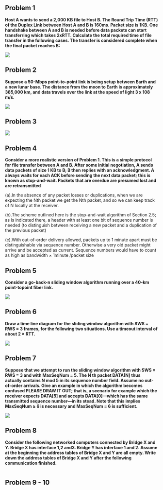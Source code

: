 Problem 1
-------------------
**Host A wants to send a 2,000 KB file to Host B. The Round Trip Time (RTT) of the Duplex Link between Host A and B is 160ms. Packet size is 1KB. One handshake between A and B is needed before data packets can start transferring which takes 2xRTT. Calculate the total required time of file transfer in the following cases. The transfer is considered complete when the final packet reaches B:**

![](http://s12.postimg.org/udwuybhr1/img001.jpg)


Problem 2
---------------------
**Suppose a 50-Mbps point-to-point link is being setup between Earth and a new lunar base. The distance from the moon to Earth is approximately 385,000 km, and data travels over the link at the speed of light 3 x 108 m/s.**

![](http://s10.postimg.org/mlqypbjuh/img002.jpg)

Problem 3
---------------------------
![](http://s18.postimg.org/5zlo12ucp/img003.jpg)




Problem 4
------------------------
**Consider a more realistic version of Problem 1. This is a simple protocol for file transfer between A and B. After some initial negotiation, A sends data packets of size 1 KB to B; B then replies with an acknowledgment. A always waits for each ACK before sending the next data packet; this is known as stop-and-wait. Packets that are overdue are presumed lost and are retransmitted**

(a).In the absence of any packet losses or duplications, when we are expecting the Nth packet we get the Nth packet, and so we can keep track of N locally at the receiver.

(b).The scheme outlined here is the stop-and-wait algorithm of Section 2.5; as is indicated there, a header with at least one bit of sequence number is needed (to distinguish between receiving a new packet and a duplication of the previous packet)

(c).With out-of-order delivery allowed, packets up to 1 minute apart must be distinguishable via sequence number. Otherwise a very old packet might arrive and be accepted as current. Sequence numbers would have to count as high as bandwidth × 1minute /packet size

Problem 5 
-----------------
**Consider a go-back-n sliding window algorithm running over a 40-km point-topoint fiber link.**

![](http://s14.postimg.org/csjlfodtt/img004.jpg)


Problem	6
---------------
**Draw a time line diagram for the sliding window algorithm with SWS = RWS = 3 frames, for the following two situations. Use a timeout interval of about 2 × RTT.**

![](http://s11.postimg.org/6oc2b8dmr/img005.jpg)


Problem 7 
---------------
**Suppose that we attempt to run the sliding window algorithm with SWS = RWS = 3 and with MaxSeqNum = 5. The N th packet DATA[N] thus actually contains N mod 5 in its sequence number field. Assume no out-of-order arrivals. Give an example in which the algorithm becomes confused PLEASE DRAW IT OUT; that is, a scenario for example which the receiver expects DATA[5] and accepts DATA[0]—which has the same transmitted sequence number—in its stead. Note that this implies MaxSeqNum ≥ 6 is necessary and MaxSeqNum = 6 is sufficient.**

![](http://s28.postimg.org/n3ss4da65/img006.jpg)

Problem	8
---------------
**Consider the following networked computers connected by Bridge X and Y. Bridge X has interface 1,2 and3. Bridge Y has interface 1 and 2. Assume at the beginning the address tables of Bridge X and Y are all empty. Write down the address tables of Bridge X and Y after the following communication finished.**

![]()

Problem 9 - 10
--------------------------

![]()

